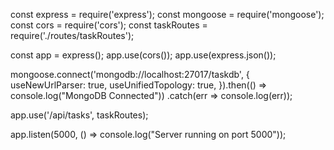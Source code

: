 const express = require('express');
const mongoose = require('mongoose');
const cors = require('cors');
const taskRoutes = require('./routes/taskRoutes');

const app = express();
app.use(cors());
app.use(express.json());

mongoose.connect('mongodb://localhost:27017/taskdb', {
  useNewUrlParser: true,
  useUnifiedTopology: true,
}).then(() => console.log("MongoDB Connected"))
  .catch(err => console.log(err));

app.use('/api/tasks', taskRoutes);

app.listen(5000, () => console.log("Server running on port 5000"));
